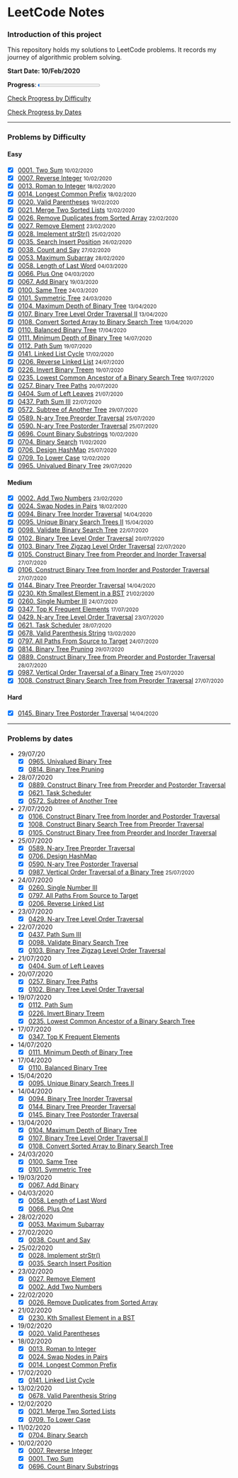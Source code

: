 # LeetCode Notes

### Introduction of this project

This repository holds my solutions to LeetCode problems. It records my journey of algorithmic problem solving.

**Start Date: 10/Feb/2020**

**Progress**: <progress value="34" max="1411"></progress>

[Check Progress by Difficulty](#difficulty)

[Check Progress by Dates](#dates)

---

### Problems by Difficulty <div id="difficulty"></div>

#### Easy

- [x] [0001. Two Sum](./problems/1.%20Two%20Sum.md) <small>10/02/2020</small>
- [x] [0007. Reverse Integer](./problems/7.%20Reverse%20Integer.md) <small>10/02/2020</small>
- [x] [0013. Roman to Integer](./problems/13.%20Roman%20to%20Integer.md) <small>18/02/2020</small>
- [x] [0014. Longest Common Prefix](./problems/14.%20Longest%20Common%20Prefix.md) <small>18/02/2020</small>
- [x] [0020. Valid Parentheses](./problems/20.%20Valid%20Parentheses.md) <small>19/02/2020</small>
- [x] [0021. Merge Two Sorted Lists](./problems/21.%20Merge%20Two%20Sorted%20Lists.md) <small>12/02/2020</small>
- [x] [0026. Remove Duplicates from Sorted Array](./problems/26.%20Remove%20Duplicates%20from%20Sorted%20Array.md) <small>22/02/2020</small>
- [x] [0027. Remove Element](./problems/27.%20Remove%20Element.md) <small>23/02/2020</small>
- [x] [0028. Implement strStr()](<./problems/28.%20Implement%20strStr().md>) <small>25/02/2020</small>
- [x] [0035. Search Insert Position](./problems/35.%20Search%20Insert%20Position.md) <small>26/02/2020</small>
- [x] [0038. Count and Say](./problems/38.%20Count%20and%20Say.md) <small>27/02/2020</small>
- [x] [0053. Maximum Subarray](./problems/53.%20Maximum%20Subarray.md) <small>28/02/2020</small>
- [x] [0058. Length of Last Word](./problems/58.%20Length%20of%20Last%20Word.md) <small>04/03/2020</small>
- [x] [0066. Plus One](./problems/66.%20Plus%20One.md) <small>04/03/2020</small>
- [x] [0067. Add Binary](./problems/67.%20Add%20Binary.md) <small>19/03/2020</small>
- [x] [0100. Same Tree](./problems/100.%20Same%20Tree.md) <small>24/03/2020</small>
- [x] [0101. Symmetric Tree](./problems/101.%20Symmetric%20Tree.md) <small>24/03/2020</small>
- [x] [0104. Maximum Depth of Binary Tree](./problems/104.%20Maximum%20Depth%20of%20Binary%20Tree.md) <small>13/04/2020</small>
- [x] [0107. Binary Tree Level Order Traversal II](./problems/107.%20Binary%20Tree%20Level%20Order%20Traversal%20II.md) <small>13/04/2020</small>
- [x] [0108. Convert Sorted Array to Binary Search Tree](./problems/108.%20Convert%20Sorted%20Array%20to%20Binary%20Search%20Tree.md) <small>13/04/2020</small>
- [x] [0110. Balanced Binary Tree](./problems/110.%20Balanced%20Binary%20Tree.md) <small>17/04/2020</small>
- [x] [0111. Minimum Depth of Binary Tree](./problems/111.%20Minimum%20Depth%20of%20Binary%20Tree.md) <small>14/07/2020</small>
- [x] [0112. Path Sum](./problems/112.%20Path%20Sum.md) <small>19/07/2020</small>
- [x] [0141. Linked List Cycle](./problems/141.%20Linked%20List%20Cycle.md) <small>17/02/2020</small>
- [x] [0206. Reverse Linked List](./problems/206.%20Reverse%20Linked%20List.md) <small>24/07/2020</small>
- [x] [0226. Invert Binary Treem](./problems/226.%20Invert%20Binary%20Treem.md) <small>19/07/2020</small>
- [x] [0235. Lowest Common Ancestor of a Binary Search Tree](./problems/235.%20Lowest%20Common%20Ancestor%20of%20a%20Binary%20Search%20Tree.md) <small>19/07/2020</small>
- [x] [0257. Binary Tree Paths](./problems/257.%20Binary%20Tree%20Paths.md) <small>20/07/2020</small>
- [x] [0404. Sum of Left Leaves](./problems/404.%20Sum%20of%20Left%20Leaves.md) <small>21/07/2020</small>
- [x] [0437. Path Sum III](./problems/437.%20Path%20Sum%20III.md) <small>22/07/2020</small>
- [x] [0572. Subtree of Another Tree](./problems/572.%20Subtree%20of%20Another%20Tree.md) <small>29/07/2020</small>
- [x] [0589. N-ary Tree Preorder Traversal](./problems/589.%20N-ary%20Tree%20Preorder%20Traversal.md) <small>25/07/2020</small> 
- [x] [0590. N-ary Tree Postorder Traversal](./problems/590.%20N-ary%20Tree%20Postorder%20Traversal.md) <small>25/07/2020</small>
- [x] [0696. Count Binary Substrings](./problems/696.%20Count%20Binary%20Substrings.md) <small>10/02/2020</small>
- [x] [0704. Binary Search](./problems/704.%20Binary%20Search.md) <small>11/02/2020</small>
- [x] [0706. Design HashMap](./problems/706.%20Design%20HashMap.md) <small>25/07/2020</small>
- [x] [0709. To Lower Case](./problems/709.%20To%20Lower%20Case.md) <small>12/02/2020</small>
- [x] [0965. Univalued Binary Tree](./problems/965.%20Univalued%20Binary%20Tree.md) <small>29/07/2020</small>

#### Medium

- [x] [0002. Add Two Numbers](./problems/2.%20Add%20Two%20Numbers.md) <small>23/02/2020</small>
- [x] [0024. Swap Nodes in Pairs](./problems/24.%20Swap%20Nodes%20in%20Pairs.md) <small>18/02/2020</small>
- [x] [0094. Binary Tree Inorder Traversal](./problems/94.%20Binary%20Tree%20Inorder%20Traversal.md) <small>14/04/2020</small>
- [x] [0095. Unique Binary Search Trees II](./problems/95.%20Unique%20Binary%20Search%20Trees%20II.md) <small>15/04/2020</small>
- [x] [0098. Validate Binary Search Tree](./problems/98.%20Validate%20Binary%20Search%20Tree.md) <small>22/07/2020</small>
- [x] [0102. Binary Tree Level Order Traversal](./problems/102.%20Binary%20Tree%20Level%20Order%20Traversal.md) <small>20/07/2020</small>
- [x] [0103. Binary Tree Zigzag Level Order Traversal](./problems/103.%20Binary%20Tree%20Zigzag%20Level%20Order%20Traversal.md) <small>22/07/2020</small>
- [x] [0105. Construct Binary Tree from Preorder and Inorder Traversal](./problems/105.%20Construct%20Binary%20Tree%20from%20Preorder%20and%20Inorder%20Traversal.md) <small>27/07/2020</small>
- [x] [0106. Construct Binary Tree from Inorder and Postorder Traversal](./problems/106.%20Construct%20Binary%20Tree%20from%20Inorder%20and%20Postorder%20Traversal.md) <small>27/07/2020</small>
- [x] [0144. Binary Tree Preorder Traversal](./problems/144.%20Binary%20Tree%20Preorder%20Traversal.md) <small>14/04/2020</small>
- [x] [0230. Kth Smallest Element in a BST](./problems/230.%20Kth%20Smallest%20Element%20in%20a%20BST.md) <small>21/02/2020</small>
- [x] [0260. Single Number III](./problems/260.%20Single%20Number%20III.md) <small>24/07/2020</small>
- [x] [0347. Top K Frequent Elements](./problems/347.%20Top%20K%20Frequent%20Elements.md) <small>17/07/2020</small>
- [x] [0429. N-ary Tree Level Order Traversal](./problems/429.%20N-ary%20Tree%20Level%20Order%20Traversal.md) <small>23/07/2020</small>
- [x] [0621. Task Scheduler](./problems/621.%20Task%20Scheduler.md) <small>28/07/2020</small>
- [x] [0678. Valid Parenthesis String](./problems/678.%20Valid%20Parenthesis%20String.md) <small>13/02/2020</small>
- [x] [0797. All Paths From Source to Target](./problems/797.%20All%20Paths%20From%20Source%20to%20Target.md) <small>24/07/2020</small>
- [x] [0814. Binary Tree Pruning](./problems/814.%20Binary%20Tree%20Pruning.md) <small>29/07/2020</small>
- [x] [0889. Construct Binary Tree from Preorder and Postorder Traversal](./problems/889.%20Construct%20Binary%20Tree%20from%20Preorder%20and%20Postorder%20Traversal.md) <small>28/07/2020</small>
- [x] [0987. Vertical Order Traversal of a Binary Tree](./problems/987.%20Vertical%20Order%20Traversal%20of%20a%20Binary%20Tree.md) <small>25/07/2020</small>
- [x] [1008. Construct Binary Search Tree from Preorder Traversal](./problems/1008.%20Construct%20Binary%20Search%20Tree%20from%20Preorder%20Traversal.md) <small>27/07/2020</small>

#### Hard

- [x] [0145. Binary Tree Postorder Traversal](./problems/145.%20Binary%20Tree%20Postorder%20Traversal.md) <small>14/04/2020</small>

---

### Problems by dates <div id="dates"></div>

- 29/07/20
    - [x] [0965. Univalued Binary Tree](./problems/965.%20Univalued%20Binary%20Tree.md)
    - [x] [0814. Binary Tree Pruning](./problems/814.%20Binary%20Tree%20Pruning.md)
- 28/07/2020
    - [x] [0889. Construct Binary Tree from Preorder and Postorder Traversal](./problems/889.%20Construct%20Binary%20Tree%20from%20Preorder%20and%20Postorder%20Traversal.md)
    - [x] [0621. Task Scheduler](./problems/621.%20Task%20Scheduler.md)
    - [x] [0572. Subtree of Another Tree](./problems/572.%20Subtree%20of%20Another%20Tree.md) 
- 27/07/2020
    - [x] [0106. Construct Binary Tree from Inorder and Postorder Traversal](./problems/106.%20Construct%20Binary%20Tree%20from%20Inorder%20and%20Postorder%20Traversal.md)
    - [x] [1008. Construct Binary Search Tree from Preorder Traversal](./problems/1008.%20Construct%20Binary%20Search%20Tree%20from%20Preorder%20Traversal.md) 
    - [x] [0105. Construct Binary Tree from Preorder and Inorder Traversal](./problems/105.%20Construct%20Binary%20Tree%20from%20Preorder%20and%20Inorder%20Traversal.md)
- 25/07/2020
    - [x] [0589. N-ary Tree Preorder Traversal](./problems/589.%20N-ary%20Tree%20Preorder%20Traversal.md)
    - [x] [0706. Design HashMap](./problems/706.%20Design%20HashMap.md)
    - [x] [0590. N-ary Tree Postorder Traversal](./problems/590.%20N-ary%20Tree%20Postorder%20Traversal.md)
    - [x] [0987. Vertical Order Traversal of a Binary Tree](./problems/987.%20Vertical%20Order%20Traversal%20of%20a%20Binary%20Tree.md) <small>25/07/2020</small>
- 24/07/2020
    - [x] [0260. Single Number III](./problems/260.%20Single%20Number%20III.md) 
    - [x] [0797. All Paths From Source to Target](./problems/797.%20All%20Paths%20From%20Source%20to%20Target.md)
    - [x] [0206. Reverse Linked List](./problems/206.%20Reverse%20Linked%20List.md)
- 23/07/2020
    - [x] [0429. N-ary Tree Level Order Traversal](./problems/429.%20N-ary%20Tree%20Level%20Order%20Traversal.md)
- 22/07/2020
    - [x] [0437. Path Sum III](./problems/437.%20Path%20Sum%20III.md)
    - [x] [0098. Validate Binary Search Tree](./problems/98.%20Validate%20Binary%20Search%20Tree.md)
    - [x] [0103. Binary Tree Zigzag Level Order Traversal](./problems/103.%20Binary%20Tree%20Zigzag%20Level%20Order%20Traversal.md)
- 21/07/2020
    - [x] [0404. Sum of Left Leaves](./problems/404.%20Sum%20of%20Left%20Leaves.md) 
- 20/07/2020
    - [x] [0257. Binary Tree Paths](./problems/257.%20Binary%20Tree%20Paths.md)
    - [x] [0102. Binary Tree Level Order Traversal](./problems/102.%20Binary%20Tree%20Level%20Order%20Traversal.md)
- 19/07/2020
    - [x] [0112. Path Sum](./problems/112.%20Path%20Sum.md)
    - [x] [0226. Invert Binary Treem](./problems/226.%20Invert%20Binary%20Treem.md)
    - [x] [0235. Lowest Common Ancestor of a Binary Search Tree](./problems/235.%20Lowest%20Common%20Ancestor%20of%20a%20Binary%20Search%20Tree.md) 
- 17/07/2020
    - [x] [0347. Top K Frequent Elements](./problems/347.%20Top%20K%20Frequent%20Elements.md)
- 14/07/2020
  - [x] [0111. Minimum Depth of Binary Tree](./problems/111.%20Minimum%20Depth%20of%20Binary%20Tree.md)
- 17/04/2020
  - [x] [0110. Balanced Binary Tree](./problems/110.%20Balanced%20Binary%20Tree.md)
- 15/04/2020
  - [x] [0095. Unique Binary Search Trees II](./problems/95.%20Unique%20Binary%20Search%20Trees%20II.md)
- 14/04/2020
  - [x] [0094. Binary Tree Inorder Traversal](./problems/94.%20Binary%20Tree%20Inorder%20Traversal.md)
  - [x] [0144. Binary Tree Preorder Traversal](./problems/144.%20Binary%20Tree%20Preorder%20Traversal.md)
  - [x] [0145. Binary Tree Postorder Traversal](./problems/145.%20Binary%20Tree%20Postorder%20Traversal.md)
- 13/04/2020
  - [x] [0104. Maximum Depth of Binary Tree](./problems/104.%20Maximum%20Depth%20of%20Binary%20Tree.md)
  - [x] [0107. Binary Tree Level Order Traversal II](./problems/107.%20Binary%20Tree%20Level%20Order%20Traversal%20II.md)
  - [x] [0108. Convert Sorted Array to Binary Search Tree](./problems/108.%20Convert%20Sorted%20Array%20to%20Binary%20Search%20Tree.md)
- 24/03/2020
  - [x] [0100. Same Tree](./problems/100.%20Same%20Tree.md)
  - [x] [0101. Symmetric Tree](./problems/101.%20Symmetric%20Tree.md)
- 19/03/2020
  - [x] [0067. Add Binary](./problems/67.%20Add%20Binary.md)
- 04/03/2020
  - [x] [0058. Length of Last Word](./problems/58.%20Length%20of%20Last%20Word.md)
  - [x] [0066. Plus One](./problems/66.%20Plus%20One.md)
- 28/02/2020
  - [x] [0053. Maximum Subarray](./problems/53.%20Maximum%20Subarray.md)
- 27/02/2020
  - [x] [0038. Count and Say](./problems/38.%20Count%20and%20Say.md)
- 25/02/2020
  - [x] [0028. Implement strStr()](<./problems/28.%20Implement%20strStr().md>)
  - [x] [0035. Search Insert Position](./problems/35.%20Search%20Insert%20Position.md)
- 23/02/2020
  - [x] [0027. Remove Element](./problems/27.%20Remove%20Element.md)
  - [x] [0002. Add Two Numbers](./problems/2.%20Add%20Two%20Numbers.md)
- 22/02/2020
  - [x] [0026. Remove Duplicates from Sorted Array](./problems/26.%20Remove%20Duplicates%20from%20Sorted%20Array.md)
- 21/02/2020
  - [x] [0230. Kth Smallest Element in a BST](./problems/230.%20Kth%20Smallest%20Element%20in%20a%20BST.md)
- 19/02/2020
  - [x] [0020. Valid Parentheses](./problems/20.%20Valid%20Parentheses.md)
- 18/02/2020
  - [x] [0013. Roman to Integer](./problems/13.%20Roman%20to%20Integer.md)
  - [x] [0024. Swap Nodes in Pairs](./problems/24.%20Swap%20Nodes%20in%20Pairs.md)
  - [x] [0014. Longest Common Prefix](./problems/14.%20Longest%20Common%20Prefix.md)
- 17/02/2020
  - [x] [0141. Linked List Cycle](./problems/141.%20Linked%20List%20Cycle.md)
- 13/02/2020
  - [x] [0678. Valid Parenthesis String](./problems/678.%20Valid%20Parenthesis%20String.md)
- 12/02/2020
  - [x] [0021. Merge Two Sorted Lists](./problems/21.%20Merge%20Two%20Sorted%20Lists.md)
  - [x] [0709. To Lower Case](./problems/709.%20To%20Lower%20Case.md)
- 11/02/2020
  - [x] [0704. Binary Search](./problems/704.%20Binary%20Search.md)
- 10/02/2020
  - [x] [0007. Reverse Integer](./problems/7.%20Reverse%20Integer.md)
  - [x] [0001. Two Sum](./problems/1.%20Two%20Sum.md)
  - [x] [0696. Count Binary Substrings](./problems/696.%20Count%20Binary%20Substrings.md)

